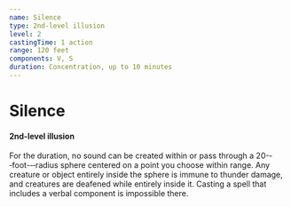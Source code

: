 ```yaml
---
name: Silence
type: 2nd-level illusion
level: 2
castingTime: 1 action
range: 120 feet
components: V, S
duration: Concentration, up to 10 minutes
---
```


# Silence

#### 2nd-level illusion

For the duration, no sound can be created within or pass through a 20-­‐‑foot-­‐‑radius sphere centered on a point you choose within range. Any creature or object entirely inside the sphere is immune to thunder damage, and creatures are deafened while entirely inside it. Casting a spell that includes a verbal component is impossible there.
